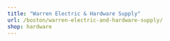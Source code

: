 ```yaml
---
title: "Warren Electric & Hardware Supply"
url: /boston/warren-electric-and-hardware-supply/
shop: hardware
---
```

